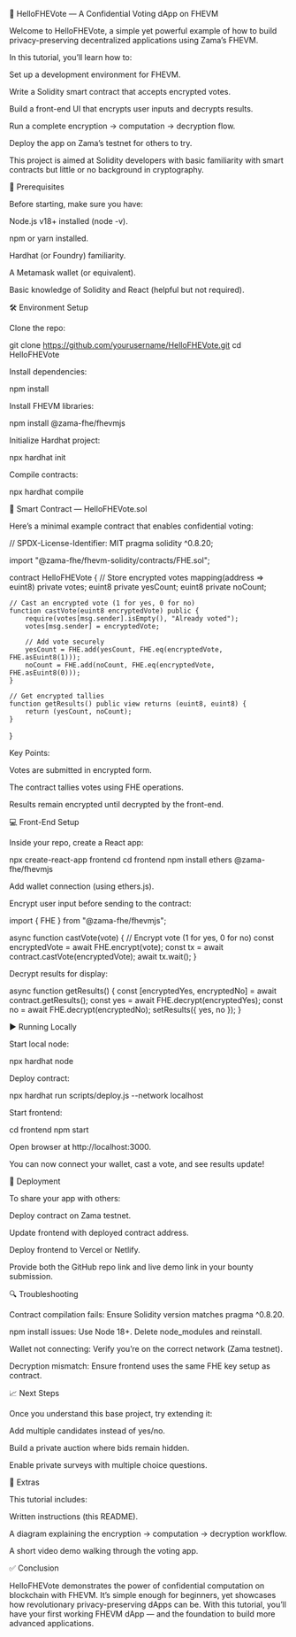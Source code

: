 📘 HelloFHEVote — A Confidential Voting dApp on FHEVM

Welcome to HelloFHEVote, a simple yet powerful example of how to build privacy-preserving decentralized applications using Zama’s FHEVM.

In this tutorial, you’ll learn how to:

Set up a development environment for FHEVM.

Write a Solidity smart contract that accepts encrypted votes.

Build a front-end UI that encrypts user inputs and decrypts results.

Run a complete encryption → computation → decryption flow.

Deploy the app on Zama’s testnet for others to try.

This project is aimed at Solidity developers with basic familiarity with smart contracts but little or no background in cryptography.

🔧 Prerequisites

Before starting, make sure you have:

Node.js v18+ installed (node -v).

npm or yarn installed.

Hardhat (or Foundry) familiarity.

A Metamask wallet (or equivalent).

Basic knowledge of Solidity and React (helpful but not required).

🛠 Environment Setup

Clone the repo:

git clone https://github.com/yourusername/HelloFHEVote.git
cd HelloFHEVote


Install dependencies:

npm install


Install FHEVM libraries:

npm install @zama-fhe/fhevmjs


Initialize Hardhat project:

npx hardhat init


Compile contracts:

npx hardhat compile

📜 Smart Contract — HelloFHEVote.sol

Here’s a minimal example contract that enables confidential voting:

// SPDX-License-Identifier: MIT
pragma solidity ^0.8.20;

import "@zama-fhe/fhevm-solidity/contracts/FHE.sol";

contract HelloFHEVote {
    // Store encrypted votes
    mapping(address => euint8) private votes;
    euint8 private yesCount;
    euint8 private noCount;

    // Cast an encrypted vote (1 for yes, 0 for no)
    function castVote(euint8 encryptedVote) public {
        require(votes[msg.sender].isEmpty(), "Already voted");
        votes[msg.sender] = encryptedVote;

        // Add vote securely
        yesCount = FHE.add(yesCount, FHE.eq(encryptedVote, FHE.asEuint8(1)));
        noCount = FHE.add(noCount, FHE.eq(encryptedVote, FHE.asEuint8(0)));
    }

    // Get encrypted tallies
    function getResults() public view returns (euint8, euint8) {
        return (yesCount, noCount);
    }
}

Key Points:

Votes are submitted in encrypted form.

The contract tallies votes using FHE operations.

Results remain encrypted until decrypted by the front-end.

💻 Front-End Setup

Inside your repo, create a React app:

npx create-react-app frontend
cd frontend
npm install ethers @zama-fhe/fhevmjs


Add wallet connection (using ethers.js).

Encrypt user input before sending to the contract:

import { FHE } from "@zama-fhe/fhevmjs";

async function castVote(vote) {
  // Encrypt vote (1 for yes, 0 for no)
  const encryptedVote = await FHE.encrypt(vote);
  const tx = await contract.castVote(encryptedVote);
  await tx.wait();
}


Decrypt results for display:

async function getResults() {
  const [encryptedYes, encryptedNo] = await contract.getResults();
  const yes = await FHE.decrypt(encryptedYes);
  const no = await FHE.decrypt(encryptedNo);
  setResults({ yes, no });
}

▶️ Running Locally

Start local node:

npx hardhat node


Deploy contract:

npx hardhat run scripts/deploy.js --network localhost


Start frontend:

cd frontend
npm start


Open browser at http://localhost:3000.

You can now connect your wallet, cast a vote, and see results update!

🚀 Deployment

To share your app with others:

Deploy contract on Zama testnet.

Update frontend with deployed contract address.

Deploy frontend to Vercel or Netlify.

Provide both the GitHub repo link and live demo link in your bounty submission.

🔍 Troubleshooting

Contract compilation fails: Ensure Solidity version matches pragma ^0.8.20.

npm install issues: Use Node 18+. Delete node_modules and reinstall.

Wallet not connecting: Verify you’re on the correct network (Zama testnet).

Decryption mismatch: Ensure frontend uses the same FHE key setup as contract.

📈 Next Steps

Once you understand this base project, try extending it:

Add multiple candidates instead of yes/no.

Build a private auction where bids remain hidden.

Enable private surveys with multiple choice questions.

🎥 Extras

This tutorial includes:

Written instructions (this README).

A diagram explaining the encryption → computation → decryption workflow.

A short video demo walking through the voting app.

✅ Conclusion

HelloFHEVote demonstrates the power of confidential computation on blockchain with FHEVM. It’s simple enough for beginners, yet showcases how revolutionary privacy-preserving dApps can be. With this tutorial, you’ll have your first working FHEVM dApp — and the foundation to build more advanced applications.

